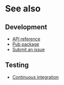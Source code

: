 # See also

## Development
- [API reference](https://api.belin.io/biscuits.dart)
- [Pub package](https://pub.dev/packages/biscuits)
- [Submit an issue](https://git.belin.io/cedx/biscuits.dart/issues)

## Testing
- [Continuous integration](https://github.com/cedx/biscuits.dart/actions)
